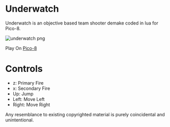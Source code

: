 # Underwatch
Underwatch is an objective based team shooter demake coded in lua for Pico-8.

![underwatch png](http://www.lexaloffle.com/bbs/cposts/2/24786.p8.png "Underwatch PNG")

Play On [Pico-8](http://www.lexaloffle.com/pico-8.php)

# Controls
- z: Primary Fire
- x: Secondary Fire
- Up: Jump
- Left: Move Left
- Right: Move Right

Any resemblance to existing copyrighted material is purely coincidental and unintentional.
